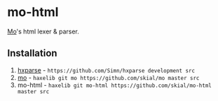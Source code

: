 # mo-html

[Mo](https://github.com/skial/mo)'s html lexer & parser.

## Installation

1. [hxparse] - `https://github.com/Simn/hxparse development src`
2. [mo] - `haxelib git mo https://github.com/skial/mo master src`
3. mo-html - `haxelib git mo-html https://github.com/skial/mo-html master src`

[mo]: https://github.com/skial/mo "Mo's base lexer and parser utilities based on hxparse."
[hxparse]: http://github.com/simn/hxparse "Haxe Lexer and Parser Library."